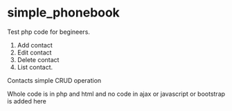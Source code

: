 # simple_phonebook


Test php code for begineers.

1. Add contact
2. Edit contact
3. Delete contact
4. List contact.


Contacts simple CRUD operation


Whole code is in php and html and no code in ajax or javascript or bootstrap is added here

